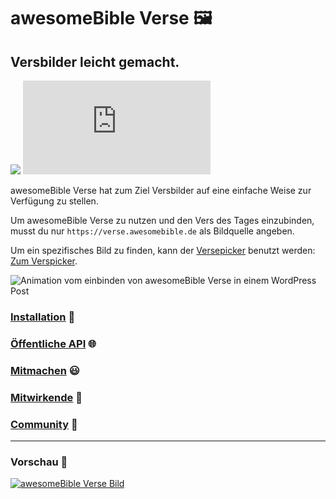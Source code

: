 # awesomeBible Verse 🖼️
## Versbilder leicht gemacht.
[![](https://img.shields.io/badge/Lizenz-AGPLv3-orange?cacheSeconds=31536000)](https://codeberg.org/awesomeBible/verse/src/branch/main/LICENSE) [![](https://img.shields.io/matrix/awesomebible_verse:matrix.org?color=orange&logo=matrix&cacheSeconds=3600)](https://matrix.to/#/#awesomebible_verse:matrix.org)

awesomeBible Verse hat zum Ziel Versbilder auf eine einfache Weise zur Verfügung zu stellen.

Um awesomeBible Verse zu nutzen und den Vers des Tages einzubinden, musst du nur ``https://verse.awesomebible.de`` als Bildquelle angeben.

Um ein spezifisches Bild zu finden, kann der [Versepicker](https://versepicker.netlify.app/) benutzt werden: [Zum Verspicker](https://versepicker.netlify.app/).

![Animation vom einbinden von awesomeBible Verse in einem WordPress Post](https://codeberg.org/awesomeBible/verse/raw/branch/readme-images/preview.gif)

### [Installation](https://codeberg.org/awesomeBible/verse/wiki/Installation) :wrench:
### [Öffentliche API](https://codeberg.org/awesomeBible/verse/wiki/%C3%96ffentliche-API) :globe_with_meridians:
### [Mitmachen](https://codeberg.org/awesomeBible/verse/wiki/Mitmachen) :smiley:
### [Mitwirkende](https://codeberg.org/awesomeBible/verse/wiki/Mitwirkende) :sparkling_heart:
### [Community](https://matrix.to/#/#awesomeBible:matrix.org) :unicorn:

* * *

### Vorschau :star2:
[![awesomeBible Verse Bild](https://wsrv.nl/?url=verse.awesomebible.de&maxage=1d&w=640&output=webp)](https://verse.awesomebible.de/)